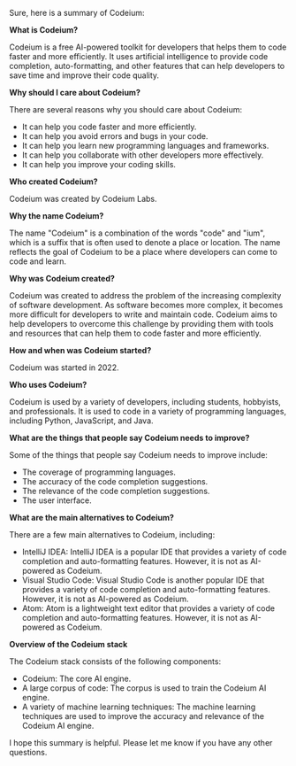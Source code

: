 Sure, here is a summary of Codeium:

**What is Codeium?**

Codeium is a free AI-powered toolkit for developers that helps them to code faster and more efficiently. It uses artificial intelligence to provide code completion, auto-formatting, and other features that can help developers to save time and improve their code quality.

**Why should I care about Codeium?**

There are several reasons why you should care about Codeium:

- It can help you code faster and more efficiently.
- It can help you avoid errors and bugs in your code.
- It can help you learn new programming languages and frameworks.
- It can help you collaborate with other developers more effectively.
- It can help you improve your coding skills.

**Who created Codeium?**

Codeium was created by Codeium Labs.

**Why the name Codeium?**

The name "Codeium" is a combination of the words "code" and "ium", which is a suffix that is often used to denote a place or location. The name reflects the goal of Codeium to be a place where developers can come to code and learn.

**Why was Codeium created?**

Codeium was created to address the problem of the increasing complexity of software development. As software becomes more complex, it becomes more difficult for developers to write and maintain code. Codeium aims to help developers to overcome this challenge by providing them with tools and resources that can help them to code faster and more efficiently.

**How and when was Codeium started?**

Codeium was started in 2022.

**Who uses Codeium?**

Codeium is used by a variety of developers, including students, hobbyists, and professionals. It is used to code in a variety of programming languages, including Python, JavaScript, and Java.

**What are the things that people say Codeium needs to improve?**

Some of the things that people say Codeium needs to improve include:

- The coverage of programming languages.
- The accuracy of the code completion suggestions.
- The relevance of the code completion suggestions.
- The user interface.

**What are the main alternatives to Codeium?**

There are a few main alternatives to Codeium, including:

- IntelliJ IDEA: IntelliJ IDEA is a popular IDE that provides a variety of code completion and auto-formatting features. However, it is not as AI-powered as Codeium.
- Visual Studio Code: Visual Studio Code is another popular IDE that provides a variety of code completion and auto-formatting features. However, it is not as AI-powered as Codeium.
- Atom: Atom is a lightweight text editor that provides a variety of code completion and auto-formatting features. However, it is not as AI-powered as Codeium.

**Overview of the Codeium stack**

The Codeium stack consists of the following components:

- Codeium: The core AI engine.
- A large corpus of code: The corpus is used to train the Codeium AI engine.
- A variety of machine learning techniques: The machine learning techniques are used to improve the accuracy and relevance of the Codeium AI engine.

I hope this summary is helpful. Please let me know if you have any other questions.
